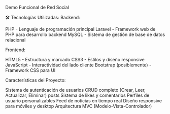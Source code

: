 Demo Funcional de Red Social

🛠️ Tecnologías Utilizadas:
Backend:

PHP - Lenguaje de programación principal
Laravel - Framework web de PHP para desarrollo backend
MySQL - Sistema de gestión de base de datos relacional

Frontend:

HTML5 - Estructura y marcado
CSS3 - Estilos y diseño responsive
JavaScript - Interactividad del lado cliente
Bootstrap (posiblemente) - Framework CSS para UI

Características del Proyecto:

Sistema de autenticación de usuarios
CRUD completo (Crear, Leer, Actualizar, Eliminar) posts
Sistema de likes y comentarios
Perfiles de usuario personalizables
Feed de noticias en tiempo real
Diseño responsive para móviles y desktop
Arquitectura MVC (Modelo-Vista-Controlador)
